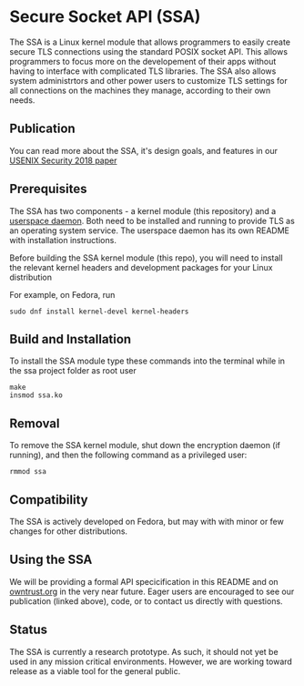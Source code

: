 # Secure Socket API (SSA)
The SSA is a Linux kernel module that allows programmers to easily create secure TLS connections using the standard POSIX socket API. This allows programmers to focus more on the developement of their apps without having to interface with complicated TLS libraries. The SSA also allows system administrtors and other power users to customize TLS settings for all connections on the machines they manage, according to their own needs.

## Publication
You can read more about the SSA, it's design goals, and features in our [USENIX Security 2018 paper](https://www.usenix.org/conference/usenixsecurity18/presentation/oneill)

## Prerequisites
The SSA has two components - a kernel module (this repository) and a [userspace daemon](https://github.com/markoneill/ssa-daemon).
Both need to be installed and running to provide TLS as an operating system service.
The userspace daemon has its own README with installation instructions.

Before building the SSA kernel module (this repo), you will need to install the relevant kernel headers and development packages for your Linux distribution

For example, on Fedora, run
```
sudo dnf install kernel-devel kernel-headers
```

## Build and Installation
To install the SSA module type these commands into the terminal while in the ssa project folder as root user
```
make
insmod ssa.ko
```

## Removal
To remove the SSA kernel module, shut down the encryption daemon (if running), and then the following command as a privileged user:
```
rmmod ssa
```

## Compatibility
The SSA is actively developed on Fedora, but may with with minor or few changes for other distributions.

## Using the SSA
We will be providing a formal API specicification in this README and on [owntrust.org](https://owntrust.org) in the very near future. Eager users are encouraged to see our publication (linked above), code, or to contact us directly with questions.

## Status
The SSA is currently a research prototype. As such, it should not yet be used in any mission critical environments. However, we are working toward release as a viable tool for the general public.
